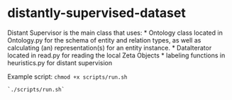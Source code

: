 # distantly-supervised-dataset

Distant Supervisor is the main class that uses:
    * Ontology class located in Ontology.py for the schema of entity and relation types,
      as well as calculating (an) representation(s) for an entity instance.
    * DataIterator located in read.py for reading the local Zeta Objects
    * labeling functions in heuristics.py for distant supervision

Example script:
    `chmod +x scripts/run.sh`
    
    `./scripts/run.sh`

